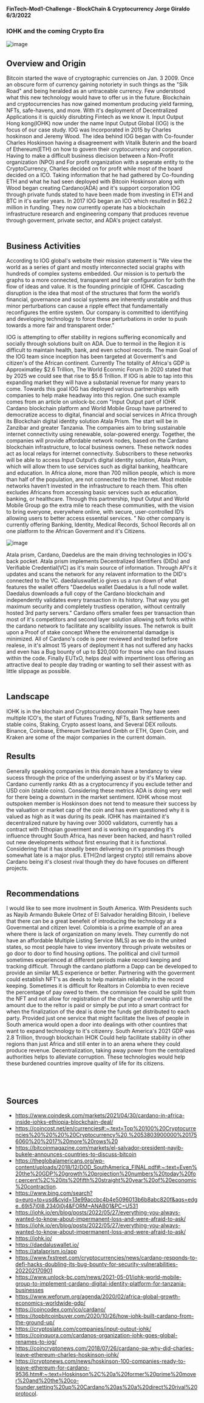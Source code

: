 **FinTech-Mod1-Challenge - BlockChain & Cryptocurrency**
**Jorge Giraldo**
**6/3/2022**

###  **IOHK and the coming Crypto Era**
![image](https://themarketperiodical.com/wp-content/uploads/2020/11/IOHK-CARDANO-750x375.jpg)

## Overview and Origin

Bitcoin  started the wave of cryptographic currencies on Jan. 3 2009. Once an obscure form of currency gaining notoriety in such things as the "Silk Road" and being heralded as an untraceable currency. Few understood what this new technology would have to offer us in the future.  Blockchain and cryptocurrencies has now gained momentum producing yield farming, NFTs, safe-havens, and more. With it's deployment of Decentralized Applications it is quickly disrubting Fintech as we know it.
Input Output Hong kong(IOHK) now under the name Input Output Global (IOG) is the focus of our case study. IOG was Incorporated in 2015 by Charles hoskinson and Jeremy Wood. The idea behind IOG began with Co-founder Charles Hoskinson having a disagreement with Vitalik Buterin and the board of Ethereum(ETH) on how to govern their cryptocurrency and corporation.  Having to make a difficult business diecision between a Non-Profit organization (NPO) and For profit organization with a seperate entity to the CryptoCurrency, Charles  decided on for profit while most of the board decided on a ICO. Taking information that he had gathered by Co-founding  ETH and what he had seen deployed with Bitcoin Hoskinson along with Wood began creating Cardano(ADA) and it's support corporation IOG through private funds stated to have been made from investing in ETH and BTC in it's earlier years. In 2017 IOG began an ICO which resulted in $62.2 million in funding. They now currently operate has a blockchain infrastructure research and engineering company that produces revenue through goverment, private sector, and ADA's project catalyst. 
<br  />
<br  />

## Business Activities
According to IOG global's website their mission statement is "We view the world as a series of giant and mostly interconnected social graphs with hundreds of complex systems embedded. Our mission is to perturb the graphs to a more connected, transparent and fair configuration for both the flow of ideas and value. It is the founding principle of IOHK. Cascading disruption is the idea that most of the structures that form the world’s financial, governance and social systems are inherently unstable and thus minor perturbations can cause a ripple effect that fundamentally reconfigures the entire system. Our company is committed to identifying and developing technology to force these perturbations in order to push towards a more fair and transparent order."
	
IOG is attempting to offer stability in regions suffering economically and socially through solutions built on ADA. Due to termoil in the Region it is difficult to maintain health, bank, and even school records. The main Goal of the IOG team since inception has been targeted at Goverment's and citizen's of the African continent.  Currently The totality of Africa's GDP is Approximatley  $2.6 Trillion, The World Econmic Forum In 2020 stated that by 2025 we could see that rise to $5.6 Trillion. If IOG is able to tap into this expanding market they will have a substanial revenue for many years to come. Towards this goal IOG has deployed various partnerships with companies to help make headway into this region. One such example comes from an article on unlock-bc.com "Input Output  part of IOHK Cardano blockchain platform and World Mobile Group have partnered to democratize access to digital, financial and social services in Africa through its Blockchain digital identity solution Atala Prism. The start will be in Zanzibar and greater Tanzania. The companies aim to bring sustainable internet connectivity using renewable, solar-powered energy. Together, the companies will provide affordable network nodes, based on the Cardano blockchain infrastructure, to local business owners. These network nodes act as local relays for internet connectivity. Subscribers to these networks will be able to access Input Output’s digital identity solution, Atala Prism, which will allow them to use services such as digital banking, healthcare and education.  In Africa alone, more than 700 million people, which is more than half of the population, are not connected to the Internet. Most mobile networks haven’t invested in the infrastructure to reach them. This often excludes Africans from accessing basic services such as education, banking, or healthcare. Through this partnership, Input Output and World Mobile Group go the extra mile to reach these communities, with the vision to bring everyone, everywhere online, with secure, user-controlled ID’s allowing users to better access essential services. " No other company is currently offering Banking, Identity, Medical Records, School Records all on one platform to the African Goverment and it's Citizens.

![image](https://businesstraffic.com.ng/wp-content/uploads/2020/02/Africa-GDP.png)

Atala prism, Cardano, Daedelus are the main driving technologies in IOG's back pocket. Atala prism implements Decentralized Identifiers (DIDs) and Verifiable Credential(VC) as it's main source of information.  Through API's it updates and scans the network for any relavent information to the DID's connected to the VC.  daedaluswallet.io gives us a run down of what features the wallet offers "Daedelus wallet Daedalus is a full node wallet. Daedalus downloads a full copy of the Cardano blockchain and independently validates every transaction in its history. That way you get maximum security and completely trustless operation, without centrally hosted 3rd party servers." Cardano offers smaller fees per transaction than most of it's competitors and  second layer solution allowing soft forks within the cardano network to facilitate any scalibility issues. The netwrok is built upon a Proof of stake concept Where the enviromental damadge is minimized. All of Cardano's code is peer reviewed and tested before realese, in it's almost 15 years of deployment it has not suffered any hacks and even has a Bug bounty of up to $20,000 for those who can find issues within the code. Finally EUTxO, helps deal with impertinent loss offering an attractive deal to people day trading or wanting to sell their assest with as little slippage as possible.
<br  />
<br  />

## Landscape

IOHK is in the blochain and Cryptocurrency doomain They have seen multiple ICO's, the start of Futures Trading, NFTs, Bank settlements and stable coins, Staking, Crypto assest loans,  and Several DEX rollouts. Binance, Coinbase, Ethereum Switzerland Gmbh or ETH, Open Coin, and Kraken are some of the major companies in the current domain.  


## Results

Generally speaking companies in this domain have a tendancy to view sucess through the price of the underlying assest or by it's Markey cap. Cardano currently ranks 4th as a cryptocurrency if you exclude tether and USD coin (stable coins). Considering these metrics ADA is doing very well for there being a downturn in the market sentiment. IOHK whose most outspoken member is Hoskinson does not tend to measure their success by the valuation or market cap of the coin and has even questioned why it is valued as high as it was during its peak.  IOHK has maintained it's decentralized nature by having over 3000 validators, currently has a contract with Ethopian goverment and is working on expanding it's influence throught South Africa, has never been hacked, and hasn't rolled out new developments without first ensuring that it is functional. Considering that it has steadily been delivering on it's promises though somewhat late is a major plus.  ETH(2nd largest crypto) still remains above Cardano being it's closest rival though they do have focuses on different projects. 
<br  />
<br  />


## Recommendations

I would like to see more involment in South America. With Presidents such as Nayib Armando Bukele Ortez of El Salvador heralding Bitcoin, I believe that there can be a great benefeit of introducing the technology at a Govermental and citizen level. Colombia is a prime example of an area where there is lack of organization on many levels. They currently do not have an affordable Multiple Listing Service (MLS) as we do in the united states, so most people have to view inventory through private websites or go door to door to find housing options. The political and civil turmoil sometimes experienced at different periods make record keeping and tracking difficult. Through the cardano platform a Dapp can be developed to provide an similar MLS experience or better. Partnering with the goverment could establish NFT's as deeds to help maintain reliability in the record keeping. Sometimes it is difficult for Realtors in Colombia to even recieve the percentage of pay owed to them. the commision fee could be split from the NFT and not allow for registration of the change of ownership until the amount due to the reltor is paid or simply be put into a smart contract for when the finalization of the deal is done the funds get distributed to each party. Provided just one service that might facilitate the lives of people in South america would open a door into dealings with other countires that want to expand technology to it's citizenry. South America's 2021 GDP was 2.8 Trillion, through blockchain IHOK Could help facilitate stability in other regions than just Africa and still enter in to an arena where they could produce revenue. Decentralization, taking away power from the centralized authorities helps to alleviate corruption. These technologies would help these burdened countries improve quality of life for its citizens. 

<br  />
<br  />

## Sources

- https://www.coindesk.com/markets/2021/04/30/cardano-in-africa-inside-iohks-ethiopia-blockchain-deal/
- https://coincost.net/en/currencies#:~:text=Top%20100%20Cryptocurrencies%20%20%20%20Cryptocurrency%20,%2053803900000%201756060%20%2017%20more%20rows%20
- https://bitcoinmagazine.com/markets/el-salvador-president-nayib-bukele-announces-countries-to-discuss-bitcoin
- https://theglobalamericans.org/wp-content/uploads/2018/12/DOD_SouthAmerica_FINAL.pdf#:~:text=Even%20the%20GDP%20growth%20projection%20numbers%20today%20for,percent%2C%20its%20fifth%20straight%20year%20of%20economic%20contraction.
- https://www.bing.com/search?q=euro+to+usd&cvid=13e99accbc4b4e5096013b6b8abc820f&aqs=edge..69i57j0l8.2340j0j4&FORM=ANAB01&PC=U531
- https://iohk.io/en/blog/posts/2022/05/27/everything-you-always-wanted-to-know-about-impermanent-loss-and-were-afraid-to-ask/
- https://iohk.io/en/blog/posts/2022/05/27/everything-you-always-wanted-to-know-about-impermanent-loss-and-were-afraid-to-ask/
- https://iohk.io/
- https://daedaluswallet.io/
- https://atalaprism.io/app
- https://www.fxstreet.com/cryptocurrencies/news/cardano-responds-to-defi-hacks-doubling-its-bug-bounty-for-security-vulnerabilities-202202170901
- https://www.unlock-bc.com/news/2021-05-01/iohk-world-mobile-group-to-implement-cardano-digital-identity-platform-for-tanzania-businesses
- https://www.weforum.org/agenda/2020/02/africa-global-growth-economics-worldwide-gdp/
- https://coincodex.com/ico/cardano/
- https://topbitcoinbuyer.com/2020/10/26/how-iohk-built-cardano-from-the-ground-up/
- https://cryptoslate.com/companies/input-output-iohk/
- https://coinquora.com/cardanos-organization-iohk-goes-global-renames-to-iog/
- https://coincryptonews.com/2018/07/26/cardano-qa-why-did-charles-leave-ethereum-charles-hoskinson-iohk/
- https://cryptonews.com/news/hoskinson-100-companies-ready-to-leave-ethereum-for-cardano-9536.htm#:~:text=Hoskinson%2C%20a%20former%20prime%20mover%20and%20the%20co-founder,setting%20up%20Cardano%20as%20a%20direct%20rival%20protocol.
